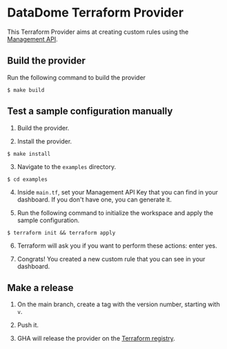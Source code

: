 # DataDome Terraform Provider

This Terraform Provider aims at creating custom rules using the [Management API](https://docs.datadome.co/reference/get_1-1-protection-custom-rules).

## Build the provider

Run the following command to build the provider

```shell
$ make build
```

## Test a sample configuration manually

1. Build the provider.

2. Install the provider.

```shell
$ make install
```

3. Navigate to the `examples` directory. 

```shell
$ cd examples
```

4. Inside `main.tf`, set your Management API Key that you can find in your dashboard. If you don't have one, you can generate it.

5. Run the following command to initialize the workspace and apply the sample configuration.

```shell
$ terraform init && terraform apply
```

6. Terraform will ask you if you want to perform these actions: enter yes.

7. Congrats! You created a new custom rule that you can see in your dashboard.

## Make a release

1. On the main branch, create a tag with the version number, starting with `v`.

2. Push it.

3. GHA will release the provider on the [Terraform registry](https://registry.terraform.io/providers/DataDome/datadome/latest).